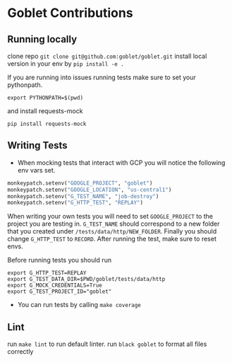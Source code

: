 # Goblet Contributions

## Running locally

clone repo `git clone git@github.com:goblet/goblet.git`
install local version in your env by `pip install -e .`


If you are running into issues running tests make sure to set your pythonpath. 

```export PYTHONPATH=$(pwd)```

and install requests-mock

```pip install requests-mock```
## Writing Tests

* When mocking tests that interact with GCP you will notice the following env vars set. 

```python
monkeypatch.setenv("GOOGLE_PROJECT", "goblet")
monkeypatch.setenv("GOOGLE_LOCATION", "us-central1")
monkeypatch.setenv("G_TEST_NAME", "job-destroy")
monkeypatch.setenv("G_HTTP_TEST", "REPLAY")
```

When writing your own tests you will need to set `GOOGLE_PROJECT` to the project you are testing in. `G_TEST_NAME` should correspond to a new folder that you created under `/tests/data/http/NEW_FOLDER`. Finally you should change `G_HTTP_TEST` to `RECORD`. After running the test, make sure to reset envs.

Before running tests you should run 

```
export G_HTTP_TEST=REPLAY
export G_TEST_DATA_DIR=$PWD/goblet/tests/data/http
export G_MOCK_CREDENTIALS=True
export G_TEST_PROJECT_ID="goblet"
```

* You can run tests by calling `make coverage`

## Lint

run `make lint` to run default linter.
run `black goblet` to format all files correctly
